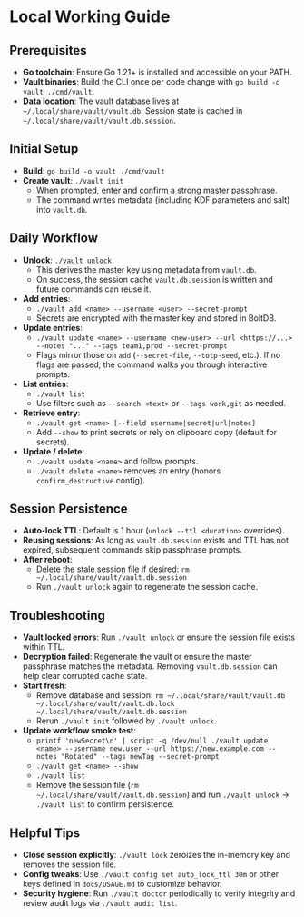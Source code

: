 # Local Working Guide

## Prerequisites
- **Go toolchain**: Ensure Go 1.21+ is installed and accessible on your PATH.
- **Vault binaries**: Build the CLI once per code change with `go build -o vault ./cmd/vault`.
- **Data location**: The vault database lives at `~/.local/share/vault/vault.db`. Session state is cached in `~/.local/share/vault/vault.db.session`.

## Initial Setup
- **Build**: `go build -o vault ./cmd/vault`
- **Create vault**: `./vault init`
  - When prompted, enter and confirm a strong master passphrase.
  - The command writes metadata (including KDF parameters and salt) into `vault.db`.

## Daily Workflow
- **Unlock**: `./vault unlock`
  - This derives the master key using metadata from `vault.db`.
  - On success, the session cache `vault.db.session` is written and future commands can reuse it.
- **Add entries**:
  - `./vault add <name> --username <user> --secret-prompt`
  - Secrets are encrypted with the master key and stored in BoltDB.
- **Update entries**:
  - `./vault update <name> --username <new-user> --url <https://...> --notes "..." --tags team1,prod --secret-prompt`
  - Flags mirror those on `add` (`--secret-file`, `--totp-seed`, etc.). If no flags are passed, the command walks you through interactive prompts.
- **List entries**:
  - `./vault list`
  - Use filters such as `--search <text>` or `--tags work,git` as needed.
- **Retrieve entry**:
  - `./vault get <name> [--field username|secret|url|notes]`
  - Add `--show` to print secrets or rely on clipboard copy (default for secrets).
- **Update / delete**:
  - `./vault update <name>` and follow prompts.
  - `./vault delete <name>` removes an entry (honors `confirm_destructive` config).

## Session Persistence
- **Auto-lock TTL**: Default is 1 hour (`unlock --ttl <duration>` overrides).
- **Reusing sessions**: As long as `vault.db.session` exists and TTL has not expired, subsequent commands skip passphrase prompts.
- **After reboot**:
  - Delete the stale session file if desired: `rm ~/.local/share/vault/vault.db.session`
  - Run `./vault unlock` again to regenerate the session cache.

## Troubleshooting
- **Vault locked errors**: Run `./vault unlock` or ensure the session file exists within TTL.
- **Decryption failed**: Regenerate the vault or ensure the master passphrase matches the metadata. Removing `vault.db.session` can help clear corrupted cache state.
- **Start fresh**:
  - Remove database and session: `rm ~/.local/share/vault/vault.db ~/.local/share/vault/vault.db.lock ~/.local/share/vault/vault.db.session`
  - Rerun `./vault init` followed by `./vault unlock`.
- **Update workflow smoke test**:
  - `printf 'newSecret\n' | script -q /dev/null ./vault update <name> --username new.user --url https://new.example.com --notes "Rotated" --tags newTag --secret-prompt`
  - `./vault get <name> --show`
  - `./vault list`
  - Remove the session file (`rm ~/.local/share/vault/vault.db.session`) and run `./vault unlock` → `./vault list` to confirm persistence.

## Helpful Tips
- **Close session explicitly**: `./vault lock` zeroizes the in-memory key and removes the session file.
- **Config tweaks**: Use `./vault config set auto_lock_ttl 30m` or other keys defined in `docs/USAGE.md` to customize behavior.
- **Security hygiene**: Run `./vault doctor` periodically to verify integrity and review audit logs via `./vault audit list`.
